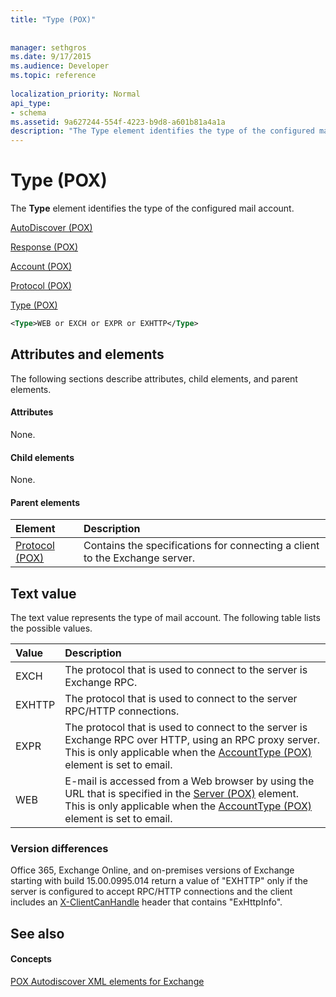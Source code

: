 ```yaml
---
title: "Type (POX)"
 
 
manager: sethgros
ms.date: 9/17/2015
ms.audience: Developer
ms.topic: reference
 
localization_priority: Normal
api_type:
- schema
ms.assetid: 9a627244-554f-4223-b9d8-a601b81a4a1a
description: "The Type element identifies the type of the configured mail account."
---
```


# Type (POX)

The **Type** element identifies the type of the configured mail account. 
  
[AutoDiscover (POX)](autodiscover-pox.md)
  
[Response (POX)](response-pox.md)
  
[Account (POX)](account-pox.md)
  
[Protocol (POX)](protocol-pox.md)
  
[Type (POX)](type-pox.md)
  
```XML
<Type>WEB or EXCH or EXPR or EXHTTP</Type>
```

## Attributes and elements

The following sections describe attributes, child elements, and parent elements.
  
#### Attributes

None.
  
#### Child elements

None.
  
#### Parent elements

|**Element**|**Description**|
|:-----|:-----|
|[Protocol (POX)](protocol-pox.md) <br/> |Contains the specifications for connecting a client to the Exchange server.  <br/> |
   
## Text value

The text value represents the type of mail account. The following table lists the possible values.
  
|**Value**|**Description**|
|:-----|:-----|
|EXCH  <br/> |The protocol that is used to connect to the server is Exchange RPC.  <br/> |
|EXHTTP  <br/> |The protocol that is used to connect to the server RPC/HTTP connections.  <br/> |
|EXPR  <br/> |The protocol that is used to connect to the server is Exchange RPC over HTTP, using an RPC proxy server.  <br/> This is only applicable when the [AccountType (POX)](accounttype-pox.md) element is set to email.  <br/> |
|WEB  <br/> |E-mail is accessed from a Web browser by using the URL that is specified in the [Server (POX)](server-pox.md) element.  <br/> This is only applicable when the [AccountType (POX)](accounttype-pox.md) element is set to email.  <br/> |
   
### Version differences

Office 365, Exchange Online, and on-premises versions of Exchange starting with build 15.00.0995.014 return a value of "EXHTTP" only if the server is configured to accept RPC/HTTP connections and the client includes an [X-ClientCanHandle](pox-autodiscover-request-for-exchange.md) header that contains "ExHttpInfo". 
  
## See also

#### Concepts

[POX Autodiscover XML elements for Exchange](pox-autodiscover-xml-elements-for-exchange.md)

